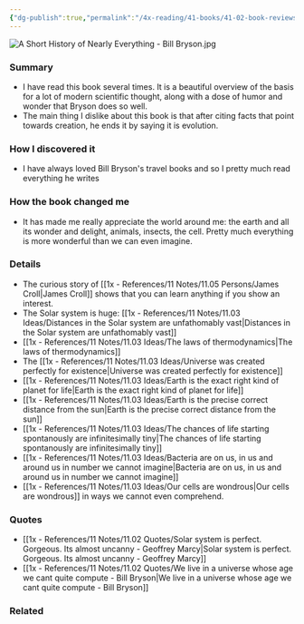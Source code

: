 ```yaml
---
{"dg-publish":true,"permalink":"/4x-reading/41-books/41-02-book-reviews/a-short-history-of-nearly-everything-bill-bryson/","title":"A Short History of Nearly Everything - Bill Bryson","created":"2023-08-28T19:40:37.332+03:00","updated":"2024-02-14T20:17:41.094+03:00"}
---
```


![A Short History of Nearly Everything - Bill Bryson.jpg](/img/user/4x%20-%20Reading/41%20Books/41.02%20Book%20reviews/A%20Short%20History%20of%20Nearly%20Everything%20-%20Bill%20Bryson.jpg)
### Summary
- I have read this book several times. It is a beautiful overview of the basis for a lot of modern scientific thought, along with a dose of humor and wonder that Bryson does so well.
- The main thing I dislike about this book is that after citing facts that point towards creation, he ends it by saying it is evolution.

### How I discovered it
- I have always loved Bill Bryson's travel books and so I pretty much read everything he writes

### How the book changed me
- It has made me really appreciate the world around me: the earth and all its wonder and delight, animals, insects, the cell. Pretty much everything is more wonderful than we can even imagine.

### Details
- The curious story of [[1x - References/11 Notes/11.05 Persons/James Croll\|James Croll]] shows that you can learn anything if you show an interest.
- The Solar system is huge:  [[1x - References/11 Notes/11.03 Ideas/Distances in the Solar system are unfathomably vast\|Distances in the Solar system are unfathomably vast]]
- [[1x - References/11 Notes/11.03 Ideas/The laws of thermodynamics\|The laws of thermodynamics]]
- The [[1x - References/11 Notes/11.03 Ideas/Universe was created perfectly for existence\|Universe was created perfectly for existence]]
- [[1x - References/11 Notes/11.03 Ideas/Earth is the exact right kind of planet for life\|Earth is the exact right kind of planet for life]]
- [[1x - References/11 Notes/11.03 Ideas/Earth is the precise correct distance from the sun\|Earth is the precise correct distance from the sun]]
- [[1x - References/11 Notes/11.03 Ideas/The chances of life starting spontanously are infinitesimally tiny\|The chances of life starting spontanously are infinitesimally tiny]]
- [[1x - References/11 Notes/11.03 Ideas/Bacteria are on us, in us and around us in number we cannot imagine\|Bacteria are on us, in us and around us in number we cannot imagine]]
- [[1x - References/11 Notes/11.03 Ideas/Our cells are wondrous\|Our cells are wondrous]] in ways we cannot even comprehend.

### Quotes
- [[1x - References/11 Notes/11.02 Quotes/Solar system is perfect. Gorgeous. Its almost uncanny - Geoffrey Marcy\|Solar system is perfect. Gorgeous. Its almost uncanny - Geoffrey Marcy]]
- [[1x - References/11 Notes/11.02 Quotes/We live in a universe whose age we cant quite compute - Bill Bryson\|We live in a universe whose age we cant quite compute - Bill Bryson]]
### Related

